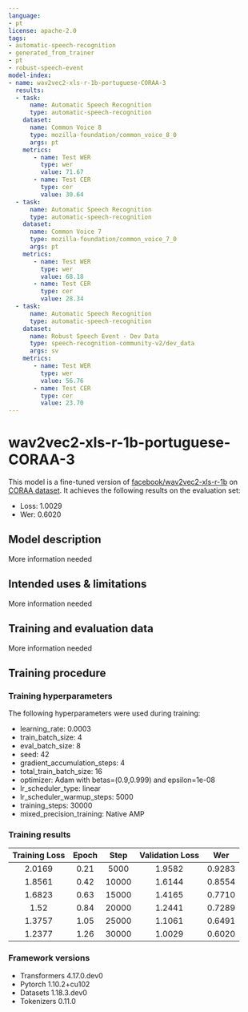 ```yaml
---
language:
- pt
license: apache-2.0
tags:
- automatic-speech-recognition
- generated_from_trainer
- pt
- robust-speech-event
model-index:
- name: wav2vec2-xls-r-1b-portuguese-CORAA-3
  results:
  - task: 
      name: Automatic Speech Recognition 
      type: automatic-speech-recognition
    dataset:
      name: Common Voice 8
      type: mozilla-foundation/common_voice_8_0
      args: pt
    metrics:
       - name: Test WER
         type: wer
         value: 71.67
       - name: Test CER
         type: cer
         value: 30.64
  - task: 
      name: Automatic Speech Recognition 
      type: automatic-speech-recognition
    dataset:
      name: Common Voice 7
      type: mozilla-foundation/common_voice_7_0
      args: pt
    metrics:
       - name: Test WER
         type: wer
         value: 68.18
       - name: Test CER
         type: cer
         value: 28.34
  - task: 
      name: Automatic Speech Recognition
      type: automatic-speech-recognition
    dataset:
      name: Robust Speech Event - Dev Data
      type: speech-recognition-community-v2/dev_data
      args: sv
    metrics:
       - name: Test WER
         type: wer
         value: 56.76
       - name: Test CER
         type: cer
         value: 23.70
---
```


<!-- This model card has been generated automatically according to the information the Trainer had access to. You
should probably proofread and complete it, then remove this comment. -->

# wav2vec2-xls-r-1b-portuguese-CORAA-3

This model is a fine-tuned version of [facebook/wav2vec2-xls-r-1b](https://huggingface.co/facebook/wav2vec2-xls-r-1b) on [CORAA dataset](https://github.com/nilc-nlp/CORAA).
It achieves the following results on the evaluation set:
- Loss: 1.0029
- Wer: 0.6020

## Model description

More information needed

## Intended uses & limitations

More information needed

## Training and evaluation data

More information needed

## Training procedure

### Training hyperparameters

The following hyperparameters were used during training:
- learning_rate: 0.0003
- train_batch_size: 4
- eval_batch_size: 8
- seed: 42
- gradient_accumulation_steps: 4
- total_train_batch_size: 16
- optimizer: Adam with betas=(0.9,0.999) and epsilon=1e-08
- lr_scheduler_type: linear
- lr_scheduler_warmup_steps: 5000
- training_steps: 30000
- mixed_precision_training: Native AMP

### Training results

| Training Loss | Epoch | Step  | Validation Loss | Wer    |
|:-------------:|:-----:|:-----:|:---------------:|:------:|
| 2.0169        | 0.21  | 5000  | 1.9582          | 0.9283 |
| 1.8561        | 0.42  | 10000 | 1.6144          | 0.8554 |
| 1.6823        | 0.63  | 15000 | 1.4165          | 0.7710 |
| 1.52          | 0.84  | 20000 | 1.2441          | 0.7289 |
| 1.3757        | 1.05  | 25000 | 1.1061          | 0.6491 |
| 1.2377        | 1.26  | 30000 | 1.0029          | 0.6020 |


### Framework versions

- Transformers 4.17.0.dev0
- Pytorch 1.10.2+cu102
- Datasets 1.18.3.dev0
- Tokenizers 0.11.0
